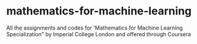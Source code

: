 # mathematics-for-machine-learning
All the assignments and codes for 'Mathematics for Machine Learning Specialization" by Imperial College London and offered through Coursera
